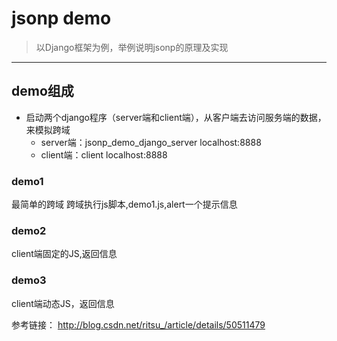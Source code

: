 # jsonp demo

> 以Django框架为例，举例说明jsonp的原理及实现

------

## demo组成
- 启动两个django程序（server端和client端），从客户端去访问服务端的数据，来模拟跨域
  - server端：jsonp_demo_django_server  localhost:8888
  - client端：client  localhost:8888

### demo1
最简单的跨域
跨域执行js脚本,demo1.js,alert一个提示信息



### demo2
client端固定的JS,返回信息



### demo3
client端动态JS，返回信息


 
 
 参考链接：
 http://blog.csdn.net/ritsu_/article/details/50511479